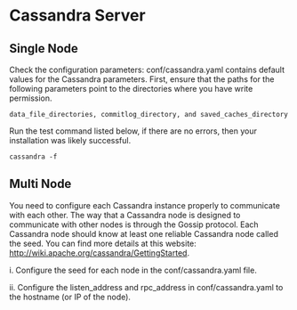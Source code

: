 # Cassandra Server #

## Single Node
Check the configuration parameters: conf/cassandra.yaml contains default values for the Cassandra parameters. First, ensure that the paths for the following parameters point to the directories where you have write permission. 
```
data_file_directories, commitlog_directory, and saved_caches_directory
```
Run the test command listed below, if there are no errors, then your installation was likely successful.
```
cassandra -f
```
## Multi Node
You need to configure each Cassandra instance properly to communicate with each other. The way that a Cassandra node is designed to communicate with other nodes is through the Gossip protocol. Each Cassandra node should know at least one reliable Cassandra node called the seed. You can find more details at this website: http://wiki.apache.org/cassandra/GettingStarted.

i. Configure the seed for each node in the conf/cassandra.yaml file.

ii. Configure the listen_address and rpc_address in conf/cassandra.yaml to the hostname (or IP of the node).

